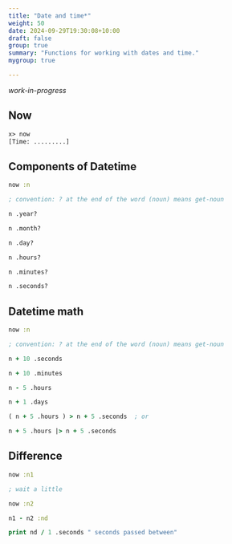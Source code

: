 ```yaml
---
title: "Date and time*"
weight: 50
date: 2024-09-29T19:30:08+10:00
draft: false
group: true
summary: "Functions for working with dates and time."
mygroup: true

---
```


*work-in-progress*

## Now


```clojure
x> now
[Time: .........]
```

## Components of Datetime

```clojure
now :n

; convention: ? at the end of the word (noun) means get-noun 

n .year?

n .month?

n .day?

n .hours?

n .minutes?

n .seconds?
```

## Datetime math


```clojure
now :n

; convention: ? at the end of the word (noun) means get-noun 

n + 10 .seconds

n + 10 .minutes

n - 5 .hours

n + 1 .days

( n + 5 .hours ) > n + 5 .seconds  ; or

n + 5 .hours |> n + 5 .seconds

```

## Difference


```clojure
now :n1

; wait a little

now :n2

n1 - n2 :nd

print nd / 1 .seconds " seconds passed between"
```
